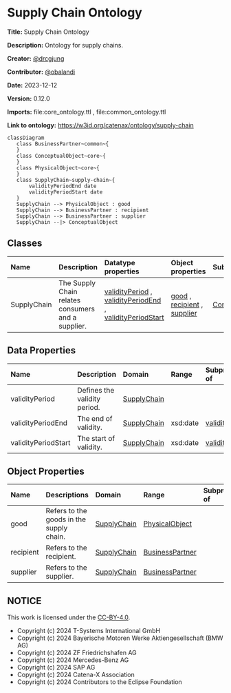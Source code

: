 



# Supply Chain Ontology


**Title:**  Supply Chain Ontology

**Description:**  Ontology for supply chains.

**Creator:**  [@drcgjung](https://github.com/drcgjung)

**Contributor:**  [@obalandi](https://github.com/obalandi)

**Date:**  2023-12-12

**Version:**  0.12.0

**Imports:**  file:core_ontology.ttl , file:common_ontology.ttl 

**Link to ontology:**  https://w3id.org/catenax/ontology/supply-chain  


```mermaid
classDiagram 
   class BusinessPartner~common~{
   } 
   class ConceptualObject~core~{
   } 
   class PhysicalObject~core~{
   } 
   class SupplyChain~supply-chain~{
       validityPeriodEnd date
       validityPeriodStart date
   } 
   SupplyChain --> PhysicalObject : good
   SupplyChain --> BusinessPartner : recipient
   SupplyChain --> BusinessPartner : supplier
   SupplyChain --|> ConceptualObject

```  

## Classes
  

|Name|Description|Datatype properties|Object properties|Subclass of|
| :--- | :--- | :--- | :--- | :--- |
|<span id="SupplyChain">SupplyChain</span>|The Supply Chain relates consumers and a supplier.|[validityPeriod](#validityPeriod) , [validityPeriodEnd](#validityPeriodEnd) , [validityPeriodStart](#validityPeriodStart) |[good](#good) , [recipient](#recipient) , [supplier](#supplier) |[ConceptualObject](./core_ontology.md#ConceptualObject) |

## Data Properties
  

|Name|Description|Domain|Range|Subproperty of|
| :--- | :--- | :--- | :--- | :--- |
|<span id="validityPeriod">validityPeriod</span>|Defines the validity period.|[SupplyChain](#SupplyChain) |||
|<span id="validityPeriodEnd">validityPeriodEnd</span>|The end of validity.|[SupplyChain](#SupplyChain) |xsd:date |[validityPeriod](#validityPeriod) |
|<span id="validityPeriodStart">validityPeriodStart</span>|The start of validity.|[SupplyChain](#SupplyChain) |xsd:date |[validityPeriod](#validityPeriod) |

## Object Properties
  

|Name|Descriptions|Domain|Range|Subproperty of|
| :--- | :--- | :--- | :--- | :--- |
|<span id="good">good</span>|Refers to the goods in the supply chain.|[SupplyChain](#SupplyChain) |[PhysicalObject](./core_ontology.md#PhysicalObject) ||
|<span id="recipient">recipient</span>|Refers to the recipient.|[SupplyChain](#SupplyChain) |[BusinessPartner](./common_ontology.md#BusinessPartner) ||
|<span id="supplier">supplier</span>|Refers to the supplier.|[SupplyChain](#SupplyChain) |[BusinessPartner](./common_ontology.md#BusinessPartner) ||

## NOTICE

This work is licensed under the [CC-BY-4.0](https://creativecommons.org/licenses/by/4.0/legalcode).

- Copyright (c) 2024 T-Systems International GmbH
- Copyright (c) 2024 Bayerische Motoren Werke Aktiengesellschaft (BMW AG) 
- Copyright (c) 2024 ZF Friedrichshafen AG 
- Copyright (c) 2024 Mercedes-Benz AG 
- Copyright (c) 2024 SAP AG
- Copyright (c) 2024 Catena-X Association
- Copyright (c) 2024 Contributors to the Eclipse Foundation
